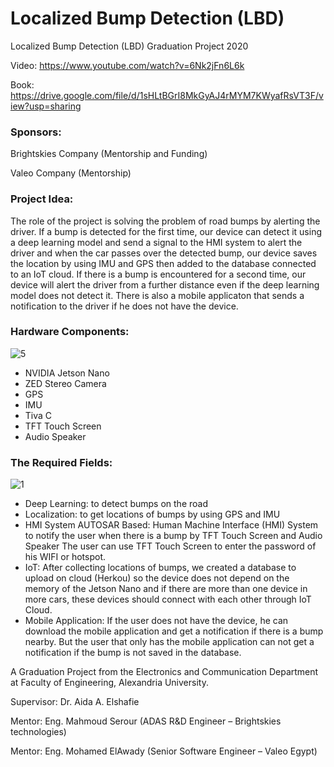 # Localized Bump Detection (LBD)

Localized Bump Detection (LBD) Graduation Project 2020

Video: https://www.youtube.com/watch?v=6Nk2jFn6L6k

Book: https://drive.google.com/file/d/1sHLtBGrI8MkGyAJ4rMYM7KWyafRsVT3F/view?usp=sharing

### Sponsors: 
Brightskies Company (Mentorship and Funding)

Valeo Company (Mentorship)

### Project Idea: 
The role of the project is solving the problem of road bumps by alerting the driver. If a bump is detected for the first time, our device can detect it using a deep learning model and send a signal to the HMI system to alert the driver and when the car passes over the detected bump, our device saves the location by using IMU and GPS then added to the database connected to an IoT cloud. If there is a bump is encountered for a second time, our device will alert the driver from a further distance even if the deep learning model does not detect it. There is also a mobile applicaton that sends a notification to the driver if he does not have the device.

### Hardware Components: 
![5](https://user-images.githubusercontent.com/42329717/90502555-5223d480-e14e-11ea-9446-fb3ea2d1f5a0.png)

- NVIDIA Jetson Nano 
- ZED Stereo Camera
- GPS 
- IMU
- Tiva C 
- TFT Touch Screen
- Audio Speaker

### The Required Fields: 
![1](https://user-images.githubusercontent.com/42329717/90502483-2ef92500-e14e-11ea-83a7-00914e05607e.png)

- Deep Learning: to detect bumps on the road 
- Localization: to get locations of bumps by using GPS and IMU
- HMI System AUTOSAR Based: Human Machine Interface (HMI) System to notify the user when there is a bump by TFT Touch Screen and Audio Speaker
                            The user can use TFT Touch Screen to enter the password of his WIFI or hotspot.
- IoT: After collecting locations of bumps, we created a database to upload on cloud (Herkou) so the device does not depend on the memory of the Jetson Nano and if there are more than one device in more cars, these devices should connect with each other through IoT Cloud.
- Mobile Application: If the user does not have the device, he can download the mobile application and get a notification if there is a bump nearby.
                      But the user that only has the mobile application can not get a notification if the bump is not saved in the database.
                      
A Graduation Project from the Electronics and Communication Department at Faculty of Engineering, Alexandria University.

Supervisor: Dr. Aida A. Elshafie

Mentor: Eng. Mahmoud Serour (ADAS R&D Engineer – Brightskies technologies)

Mentor: Eng. Mohamed ElAwady (Senior Software Engineer – Valeo Egypt)




       
